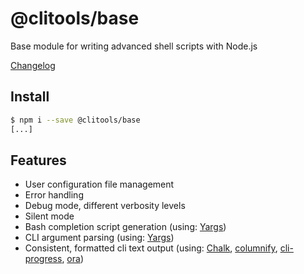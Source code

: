 # @clitools/base

Base module for writing advanced shell scripts with Node.js

[Changelog](CHANGELOG.md)

## Install

```bash
$ npm i --save @clitools/base
[...]
```

## Features

* User configuration file management
* Error handling
* Debug mode, different verbosity levels
* Silent mode
* Bash completion script generation (using: [Yargs](https://github.com/yargs/yargs))
* CLI argument parsing (using: [Yargs](https://github.com/yargs/yargs))
* Consistent, formatted cli text output (using: [Chalk](https://github.com/chalk/chalk), [columnify](https://github.com/timoxley/columnify), [cli-progress](https://github.com/AndiDittrich/Node.CLI-Progress), [ora](https://github.com/sindresorhus/ora))
